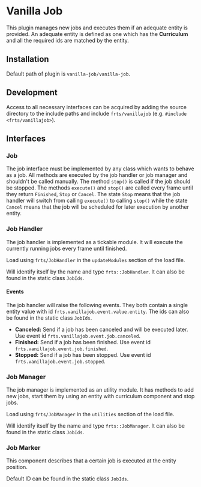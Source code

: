# Vanilla Job

This plugin manages new jobs and executes them if an adequate entity is provided. An adequate entity is defined as one which has the **Curriculum** and all the required ids are matched by the entity.

## Installation

Default path of plugin is `vanilla-job/vanilla-job`.

## Development

Access to all necessary interfaces can be acquired by adding the source directory to the include paths and include `frts/vanillajob` (e.g. `#include <frts/vanillajob>`).

## Interfaces

### Job

The job interface must be implemented by any class which wants to behave as a job. All methods are executed by the job handler or job manager and shouldn't be called manually. The method `stop()` is called if the job should be stopped. The methods `execute()` and `stop()` are called every frame until they return `Finished`, `Stop` or `Cancel`. The state `Stop` means that the job handler will switch from calling `execute()` to calling `stop()` while the state `Cancel` means that the job will be scheduled for later execution by another entity.

### Job Handler

The job handler is implemented as a tickable module. It will execute the currently running jobs every frame until finished.

Load using `frts/JobHandler` in the `updateModules` section of the load file. 

Will identify itself by the name and type `frts::JobHandler`. It can also be found in the static class `JobIds`. 

#### Events

The job handler will raise the following events. They both contain a single entity value with id `frts.vanillajob.event.value.entity`. The ids can also be found in the static class `JobIds`. 

- **Canceled:** Send if a job has been canceled and will be executed later. Use event id `frts.vanillajob.event.job.canceled`.
- **Finished:** Send if a job has been finished. Use event id `frts.vanillajob.event.job.finished`.
- **Stopped:** Send if a job has been stopped. Use event id `frts.vanillajob.event.job.stopped`.

### Job Manager

The job manager is implemented as an utility module. It has methods to add new jobs, start them by using an entity with curriculum component and stop jobs.

Load using `frts/JobManager` in the `utilities` section of the load file. 

Will identify itself by the name and type `frts::JobManager`. It can also be found in the static class `JobIds`.

### Job Marker

This component describes that a certain job is executed at the entity position.

Default ID can be found in the static class `JobIds`.